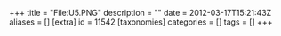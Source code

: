 +++
title = "File:U5.PNG"
description = ""
date = 2012-03-17T15:21:43Z
aliases = []
[extra]
id = 11542
[taxonomies]
categories = []
tags = []
+++



